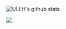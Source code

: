 ![UIJIH's github stats](https://github-readme-stats.vercel.app/api?username=UIJIH&&theme=dracula&show_icons=true)


<a href="https://m.blog.naver.com/uijis?categoryNo=1" target="_blank"><img src="https://img.shields.io/badge/blog-FF7F7F?style=flat-square&logo=Naver&logoColor=white"/></a>
